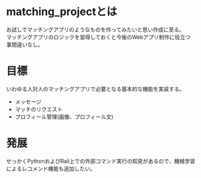 # matching_projectとは
お試しでマッチングアプリのようなものを作ってみたいと思い作成に至る。
<br>マッチングアプリのロジックを習得しておくと今後のWebアプリ制作に役立つ事間違いなし。

# 目標
いわゆる人対人のマッチングアプリで必要となる基本的な機能を実装する。
- メッセージ
- マッチのリクエスト
- プロフィール管理(画像、プロフィール文)

# 発展
せっかくPythonおよびRail上での外部コマンド実行の知見があるので、機械学習によるレコメンド機能も追加したい。


